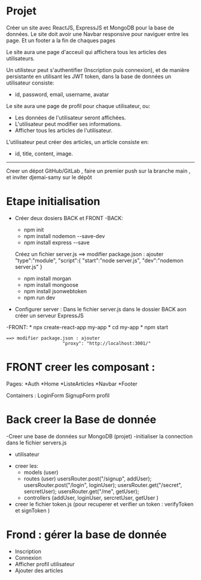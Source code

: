 # Projet

Créer un site avec ReactJS, ExpressJS et MongoDB pour la base de données.
Le site doit avoir une Navbar responsive pour naviguer entre les page.
Et un footer a la fin de chaques pages

Le site aura une page d'acceuil qui affichera tous les articles des utilisateurs.

Un utilisteur peut s'authentifier (Inscription puis connexion), et de manière persistante en utilisant les JWT token, dans la base de données un utilisateur consiste:

- id, password, email, username, avatar

Le site aura une page de profil pour chaque utilisateur, ou:

- Les données de l'utilisateur seront affichées.
- L'utilisateur peut modifier ses informations.
- Afficher tous les articles de l'utilisateur.

L'utilisateur peut créer des articles, un article consiste en:

- id, title, content, image.


-----

Creer un dépot GitHub/GitLab  , faire un premier push sur la branche main , et inviter djemai-samy sur le dépôt 

# Etape initialisation 

- Créer deux dosiers BACK et FRONT 
-BACK:
    * npm init 
    * npm install nodemon --save-dev
    * npm install express --save

    Créez un fichier server.js 
     ==> modifier package.json : ajouter        
                         "type":"module", 
                         "script":{
                         "start":"node server.js", 
                         "dev":"nodemon server.js"
                       }	
    * npm install morgan 
    * npm install mongoose
    * npm install jsonwebtoken 
    * npm run dev 

-  Configurer server  : Dans le fichier server.js dans le dossier BACK aon créer un serveur ExpressJS 

-FRONT:
    * npx create-react-app my-app
    * cd my-app
    * npm start

    ==> modifier package.json : ajouter 
                         "proxy": "http://localhost:3001/"


# FRONT creer les composant :

Pages:
   *Auth
   *Home
   *ListeArticles
   *Navbar 
   *Footer

Containers : LoginForm 
             SignupForm
             profil
# Back creer la Base de donnée  
  
  -Creer une base de données sur MongoDB (projet)
  -initialiser la connection dans le fichier servers.js 
* utilisateur 
- creer les: 
  * models (user)
  * routes (user)  usersRouter.post("/signup", addUser);
                              usersRouter.post("/login", loginUser);
                              usersRouter.get("/secret", sercretUser);
                              usersRouter.get("/me", getUser);
  * controllers (addUser, loginUser, sercretUser, getUser ) 
- creer le fichier token.js (pour recuperer et verifier un token :  verifyToken et signToken )

# Frond : gérer la base de donnée 
- Inscription 
- Connexion 
- Afficher profil utilisateur 
- Ajouter des articles 

   							